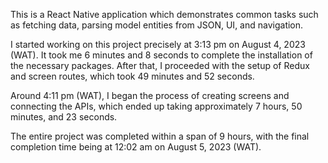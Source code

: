 This is a React Native application which demonstrates common tasks such as fetching data, parsing model entities from JSON, UI, and navigation.

I started working on this project precisely at 3:13 pm on August 4, 2023 (WAT). It took me 6 minutes and 8 seconds to complete the installation of the necessary packages. After that, I proceeded with the setup of Redux and screen routes, which took 49 minutes and 52 seconds.

Around 4:11 pm (WAT), I began the process of creating screens and connecting the APIs, which ended up taking approximately 7 hours, 50 minutes, and 23 seconds.

The entire project was completed within a span of 9 hours, with the final completion time being at 12:02 am on August 5, 2023 (WAT).
